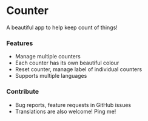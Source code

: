 # Counter

A beautiful app to help keep count of things!

### Features
- Manage multiple counters
- Each counter has its own beautiful colour
- Reset counter, manage label of individual counters
- Supports multiple languages

### Contribute
- Bug reports, feature requests in GitHub issues
- Translations are also welcome! Ping me!

